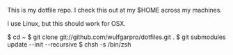 This is my dotfile repo. I check this out at my $HOME across my machines.

I use Linux, but this should work for OSX.

$ cd ~
$ git clone git://github.com/wulfgarpro/dotfiles.git .
$ git submodules update --init --recursive 
$ chsh -s /bin/zsh

